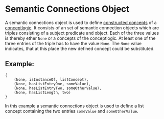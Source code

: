 # Semantic Connections Object

A semantic connections object is used to define [constructed concepts](constructed-concepts.md) of a [conceptlogic](conceptlogic.md). It consists of an set of semantic connection objects which are triples consisting of a subject predicate and object. Each of the three values is thereby ether ```None``` or a concepts of the conceptlogic. At least one of the three entries of the triple has to have the value ```None```.  The ```None``` value indicates, that at this place the new defined concept could be substituted.

## Example:

```
{
	(None, isInstanceOf, listConcept),
	(None, hasListEntryOne, someValue),
	(None, hasListEntryTwo, someOtherValue),
	(None, hasListLength, two)
}
```

In this example a semantic connections object is used to define a list concept containing the two entries ```someValue``` and ```someOtherValue```.